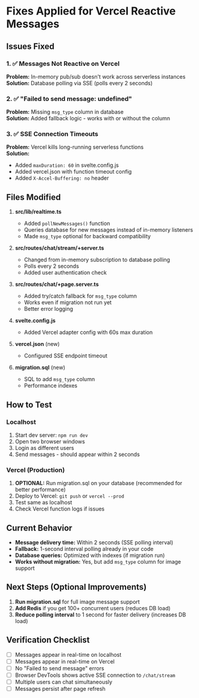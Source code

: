 # Fixes Applied for Vercel Reactive Messages

## Issues Fixed

### 1. ✅ Messages Not Reactive on Vercel
**Problem:** In-memory pub/sub doesn't work across serverless instances  
**Solution:** Database polling via SSE (polls every 2 seconds)

### 2. ✅ "Failed to send message: undefined"
**Problem:** Missing `msg_type` column in database  
**Solution:** Added fallback logic - works with or without the column

### 3. ✅ SSE Connection Timeouts
**Problem:** Vercel kills long-running serverless functions  
**Solution:** 
- Added `maxDuration: 60` in svelte.config.js
- Added vercel.json with function timeout config
- Added `X-Accel-Buffering: no` header

## Files Modified

1. **src/lib/realtime.ts**
   - Added `pollNewMessages()` function
   - Queries database for new messages instead of in-memory listeners
   - Made `msg_type` optional for backward compatibility

2. **src/routes/chat/stream/+server.ts**
   - Changed from in-memory subscription to database polling
   - Polls every 2 seconds
   - Added user authentication check

3. **src/routes/chat/+page.server.ts**
   - Added try/catch fallback for `msg_type` column
   - Works even if migration not run yet
   - Better error logging

4. **svelte.config.js**
   - Added Vercel adapter config with 60s max duration

5. **vercel.json** (new)
   - Configured SSE endpoint timeout

6. **migration.sql** (new)
   - SQL to add `msg_type` column
   - Performance indexes

## How to Test

### Localhost
1. Start dev server: `npm run dev`
2. Open two browser windows
3. Login as different users
4. Send messages - should appear within 2 seconds

### Vercel (Production)
1. **OPTIONAL:** Run migration.sql on your database (recommended for better performance)
2. Deploy to Vercel: `git push` or `vercel --prod`
3. Test same as localhost
4. Check Vercel function logs if issues

## Current Behavior

- **Message delivery time:** Within 2 seconds (SSE polling interval)
- **Fallback:** 1-second interval polling already in your code
- **Database queries:** Optimized with indexes (if migration run)
- **Works without migration:** Yes, but add `msg_type` column for image support

## Next Steps (Optional Improvements)

1. **Run migration.sql** for full image message support
2. **Add Redis** if you get 100+ concurrent users (reduces DB load)
3. **Reduce polling interval** to 1 second for faster delivery (increases DB load)

## Verification Checklist

- [ ] Messages appear in real-time on localhost
- [ ] Messages appear in real-time on Vercel
- [ ] No "Failed to send message" errors
- [ ] Browser DevTools shows active SSE connection to `/chat/stream`
- [ ] Multiple users can chat simultaneously
- [ ] Messages persist after page refresh
